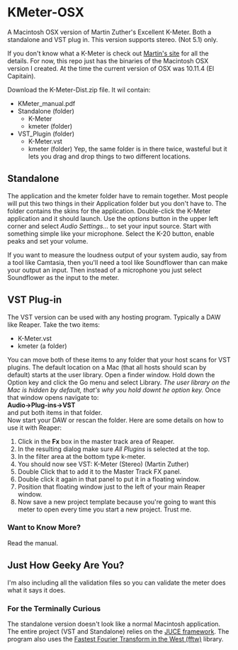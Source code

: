 # KMeter-OSX
A Macintosh OSX version of Martin Zuther's Excellent K-Meter. Both a standalone and VST plug in. This version supports stereo. (Not 5.1) only.

If you don't know what a K-Meter is check out [Martin's site](http://www.mzuther.de/en/software/kmeter/) for all the details. For now, this repo just has the binaries of the Macintosh OSX version I created. At the time the current version of OSX was 10.11.4 (El Capitain). 

Download the K-Meter-Dist.zip file. It wil contain:
* KMeter_manual.pdf
* Standalone (folder)
  * K-Meter
  * kmeter (folder)
* VST_Plugin (folder)
  * K-Meter.vst
  * kmeter (folder)
Yep, the same folder is in there twice, wasteful but it lets you drag and drop things to two different locations. 

## Standalone
 The application and the kmeter folder have to remain together. Most people will put this two things in their Application folder but you don't have to. The folder contains the skins for the application. Double-click the K-Meter application and it should launch. Use the _options_ button in the upper left corner and select _Audio Settings..._ to set your input source. Start with something simple like your microphone. Select the K-20 button, enable peaks and set your volume. 

If you want to measure the loudness output of your system audio, say from a tool like Camtasia, then you'll need a tool like Soundflower than can make your output an input. Then instead of a microphone you just select Soundflower as the input to the meter. 

## VST Plug-in
The VST version can be used with any hosting program. Typically a DAW like Reaper. Take the two items:  
* K-Meter.vst
* kmeter  (a folder)

You can move both of these items to any folder that your host scans for VST plugins. The default location on a Mac (that all hosts should scan by default) starts at the user library. Open a finder window. Hold down the Option key and click the Go menu and select Library. _The user library on the Mac is hidden by default, that's why you hold downt he option key._ Once that window opens navigate to:  
**Audio->Plug-ins->VST**   
and put both items in that folder.  
Now start your DAW or rescan the folder. Here are some details on how to use it with Reaper:   
1. Click in the **Fx** box in the master track area of Reaper. 
2. In the resulting dialog make sure _All Plugins_ is selected at the top. 
3. In the filter area at the bottom type k-meter. 
4. You should now see VST: K-Meter (Stereo) (Martin Zuther)
5. Double Click that to add it to the Master Track FX panel. 
6. Double click it again in that panel to put it in a floating window. 
7. Position that floating window just to the left of your main Reaper window. 
8. Now save a new project template because you're going to want this meter to open every time you start a new project. Trust me. 

### Want to Know More?
Read the manual. 

## Just How Geeky Are You?
I'm also including all the validation files so you can validate the meter does what it says it does. 

### For the Terminally Curious
The standalone version doesn't look like a normal Macintosh application. The entire project (VST and Standalone) relies on the [JUCE framework](https://www.juce.com/). The program also uses the [Fastest Fourier Transform in the West (fftw)](http://www.fftw.org/) library.  
